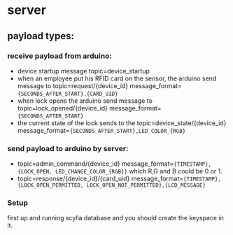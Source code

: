 # server

## payload types: 
### receive payload from arduino: 
- device startup message topic=device_startup
- when an employee put his RFID card on the sensor, the arduino send message to topic=request/{device_id} message_format=``{SECONDS_AFTER_START},{CARD_UID}``
- when lock opens the arduino send message to topic=lock_opened/{device_id} message_format= ``{SECONDS_AFTER_START}``
- the current state of the lock sends to the topic=device_state/{device_id} message_format=``{SECONDS_AFTER_START},LED_COLOR_{RGB}``

### send payload to arduino by server: 
- topic=admin_command/{device_id} message_format=``{TIMESTAMP},{LOCK_OPEN, LED_CHANGE_COLOR_{RGB}}`` which R,G and B could be 0 or 1.
- topic=response/{device_id}/{card_uid} message_format=``{TIMESTAMP},{LOCK_OPEN_PERMITTED, LOCK_OPEN_NOT_PERMITTED},{LCD_MESSAGE}``

### Setup
first up and running scylla database and you should create the keyspace in it.
